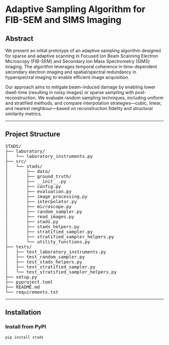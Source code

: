 # Adaptive Sampling Algorithm for FIB-SEM and SIMS Imaging

## Abstract

We present an initial prototype of an adaptive sampling algorithm designed for sparse and adaptive scanning in Focused Ion Beam Scanning Electron Microscopy (FIB-SEM) and Secondary Ion Mass Spectrometry (SIMS) imaging. The algorithm leverages temporal coherence in time-dependent secondary electron imaging and spatial/spectral redundancy in hyperspectral imaging to enable efficient image acquisition.

Our approach aims to mitigate beam-induced damage by enabling lower dwell-time (resulting in noisy images) or sparse sampling with post-reconstruction. We evaluate random sampling techniques, including uniform and stratified methods, and compare interpolation strategies—cubic, linear, and nearest neighbour—based on reconstruction fidelity and structural similarity metrics.

---

## Project Structure

<pre>
STADS/
├── laboratory/
│   └── laboratory_instruments.py
├── src/
│   └── stads/
│       ├── data/
│       ├── ground_truth/
│       ├── __init__.py
│       ├── config.py
│       ├── evaluation.py
│       ├── image_processing.py
│       ├── interpolator.py
│       ├── microscope.py
│       ├── random_sampler.py
│       ├── read_images.py
│       ├── stads.py
│       ├── stads_helpers.py
│       ├── stratified_sampler.py
│       ├── stratified_sampler_helpers.py
│       └── utility_functions.py
├── tests/
│   ├── test_laboratory_instruments.py
│   ├── test_random_sampler.py
│   ├── test_stads_helpers.py
│   ├── test_stratified_sampler.py
│   └── test_stratified_sampler_helpers.py
├── setup.py
├── pyproject.toml
├── README.md
└── requirements.txt
</pre>

---

## Installation

### Install from PyPI

```bash
pip install stads
